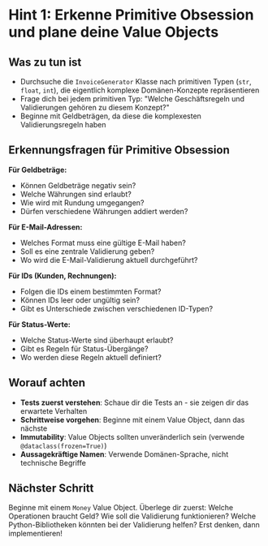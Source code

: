 # Hint 1: Erkenne Primitive Obsession und plane deine Value Objects

## Was zu tun ist

- Durchsuche die `InvoiceGenerator` Klasse nach primitiven Typen (`str`, `float`, `int`), die eigentlich komplexe Domänen-Konzepte repräsentieren
- Frage dich bei jedem primitiven Typ: "Welche Geschäftsregeln und Validierungen gehören zu diesem Konzept?"
- Beginne mit Geldbeträgen, da diese die komplexesten Validierungsregeln haben

## Erkennungsfragen für Primitive Obsession

**Für Geldbeträge:**
- Können Geldbeträge negativ sein?
- Welche Währungen sind erlaubt?
- Wie wird mit Rundung umgegangen?
- Dürfen verschiedene Währungen addiert werden?

**Für E-Mail-Adressen:**
- Welches Format muss eine gültige E-Mail haben?
- Soll es eine zentrale Validierung geben?
- Wo wird die E-Mail-Validierung aktuell durchgeführt?

**Für IDs (Kunden, Rechnungen):**
- Folgen die IDs einem bestimmten Format?
- Können IDs leer oder ungültig sein?
- Gibt es Unterschiede zwischen verschiedenen ID-Typen?

**Für Status-Werte:**
- Welche Status-Werte sind überhaupt erlaubt?
- Gibt es Regeln für Status-Übergänge?
- Wo werden diese Regeln aktuell definiert?

## Worauf achten

- **Tests zuerst verstehen**: Schaue dir die Tests an - sie zeigen dir das erwartete Verhalten
- **Schrittweise vorgehen**: Beginne mit einem Value Object, dann das nächste
- **Immutability**: Value Objects sollten unveränderlich sein (verwende `@dataclass(frozen=True)`)
- **Aussagekräftige Namen**: Verwende Domänen-Sprache, nicht technische Begriffe

## Nächster Schritt

Beginne mit einem `Money` Value Object. Überlege dir zuerst: Welche Operationen braucht Geld? Wie soll die Validierung funktionieren? Welche Python-Bibliotheken könnten bei der Validierung helfen? Erst denken, dann implementieren!